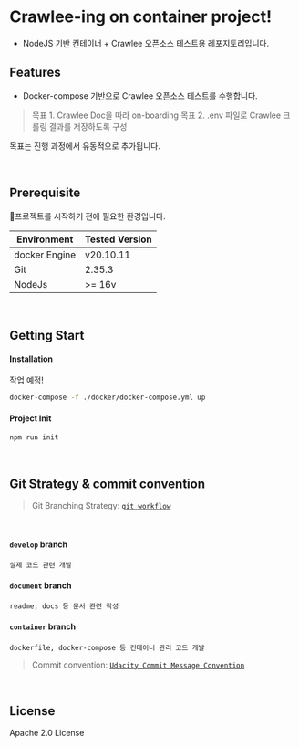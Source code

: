 # Crawlee-ing on container project!

- NodeJS 기반 컨테이너 + Crawlee 오픈소스 테스트용 레포지토리입니다.

## Features

- Docker-compose 기반으로 Crawlee 오픈소스 테스트를 수행합니다.


> 목표 1. Crawlee Doc을 따라 on-boarding
> 목표 2. .env 파일로 Crawlee 크롤링 결과를 저장하도록 구성

목표는 진행 과정에서 유동적으로 추가됩니다.

<br>

## Prerequisite

프로젝트를 시작하기 전에 필요한 환경입니다.

| Environment | Tested Version |
| ------ | ------ |
| docker Engine | v20.10.11 |
| Git | 2.35.3 |
| NodeJs | >= 16v |


<br>

## Getting Start

#### Installation
작업 예정!

```sh
docker-compose -f ./docker/docker-compose.yml up
```

#### Project Init

```sh
npm run init
```

<br>

## Git Strategy & commit convention

> Git Branching Strategy: [`git workflow`](https://git-scm.com/docs/gitworkflows)

<br>

#### `develop` branch
    실제 코드 관련 개발

#### `document` branch
    readme, docs 등 문서 관련 작성

#### `container` branch
    dockerfile, docker-compose 등 컨테이너 관리 코드 개발


> Commit convention: [`Udacity Commit Message Convention`](https://udacity.github.io/git-styleguide/)

<br>

## License

Apache 2.0 License

